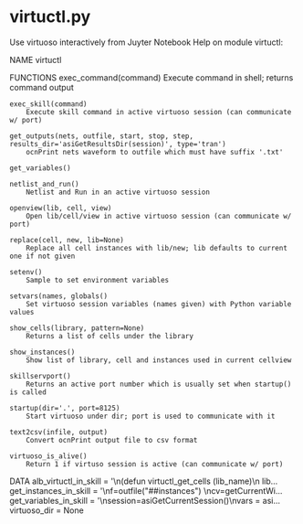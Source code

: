 # virtuctl.py
Use virtuoso interactively from Juyter Notebook
Help on module virtuctl:

NAME
    virtuctl

FUNCTIONS
    exec_command(command)
        Execute command in shell; returns command output

    exec_skill(command)
        Execute skill command in active virtuoso session (can communicate w/ port)

    get_outputs(nets, outfile, start, stop, step, results_dir='asiGetResultsDir(session)', type='tran')
        ocnPrint nets waveform to outfile which must have suffix '.txt'

    get_variables()

    netlist_and_run()
        Netlist and Run in an active virtuoso session

    openview(lib, cell, view)
        Open lib/cell/view in active virtuoso session (can communicate w/ port)

    replace(cell, new, lib=None)
        Replace all cell instances with lib/new; lib defaults to current one if not given

    setenv()
        Sample to set environment variables
    
    setvars(names, globals()
        Set virtuoso session variables (names given) with Python variable values

    show_cells(library, pattern=None)
        Returns a list of cells under the library

    show_instances()
        Show list of library, cell and instances used in current cellview

    skillservport()
        Returns an active port number which is usually set when startup() is called

    startup(dir='.', port=8125)
        Start virtuoso under dir; port is used to communicate with it

    text2csv(infile, output)
        Convert ocnPrint output file to csv format

    virtuoso_is_alive()
        Return 1 if virtuso session is active (can communicate w/ port)

DATA
    alb_virtuctl_in_skill = '\n(defun virtuctl_get_cells (lib_name)\n  lib...
    get_instances_in_skill = '\nf=outfile("##instances") \ncv=getCurrentWi...
    get_variables_in_skill = '\nsession=asiGetCurrentSession()\nvars = asi...
    virtuoso_dir = None
